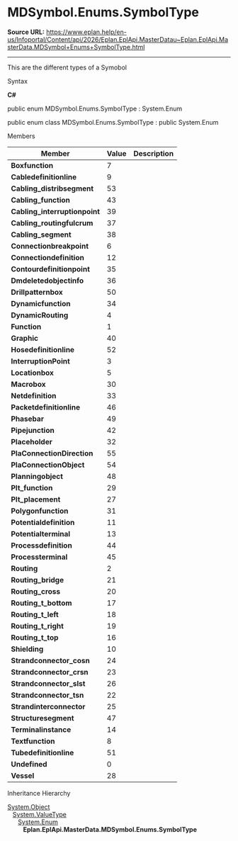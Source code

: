 # MDSymbol.Enums.SymbolType

**Source URL:** https://www.eplan.help/en-us/Infoportal/Content/api/2026/Eplan.EplApi.MasterDatau~Eplan.EplApi.MasterData.MDSymbol+Enums+SymbolType.html

---

This are the different types of a Symobol

Syntax

**C#**



public enum MDSymbol.Enums.SymbolType : System.Enum

public enum class MDSymbol.Enums.SymbolType : public System.Enum


Members

| Member | Value | Description |
| --- | --- | --- |
| **Boxfunction** | 7 |  |
| **Cabledefinitionline** | 9 |  |
| **Cabling\_distribsegment** | 53 |  |
| **Cabling\_function** | 43 |  |
| **Cabling\_interruptionpoint** | 39 |  |
| **Cabling\_routingfulcrum** | 37 |  |
| **Cabling\_segment** | 38 |  |
| **Connectionbreakpoint** | 6 |  |
| **Connectiondefinition** | 12 |  |
| **Contourdefinitionpoint** | 35 |  |
| **Dmdeletedobjectinfo** | 36 |  |
| **Drillpatternbox** | 50 |  |
| **Dynamicfunction** | 34 |  |
| **DynamicRouting** | 4 |  |
| **Function** | 1 |  |
| **Graphic** | 40 |  |
| **Hosedefinitionline** | 52 |  |
| **InterruptionPoint** | 3 |  |
| **Locationbox** | 5 |  |
| **Macrobox** | 30 |  |
| **Netdefinition** | 33 |  |
| **Packetdefinitionline** | 46 |  |
| **Phasebar** | 49 |  |
| **Pipejunction** | 42 |  |
| **Placeholder** | 32 |  |
| **PlaConnectionDirection** | 55 |  |
| **PlaConnectionObject** | 54 |  |
| **Planningobject** | 48 |  |
| **Plt\_function** | 29 |  |
| **Plt\_placement** | 27 |  |
| **Polygonfunction** | 31 |  |
| **Potentialdefinition** | 11 |  |
| **Potentialterminal** | 13 |  |
| **Processdefinition** | 44 |  |
| **Processterminal** | 45 |  |
| **Routing** | 2 |  |
| **Routing\_bridge** | 21 |  |
| **Routing\_cross** | 20 |  |
| **Routing\_t\_bottom** | 17 |  |
| **Routing\_t\_left** | 18 |  |
| **Routing\_t\_right** | 19 |  |
| **Routing\_t\_top** | 16 |  |
| **Shielding** | 10 |  |
| **Strandconnector\_cosn** | 24 |  |
| **Strandconnector\_crsn** | 23 |  |
| **Strandconnector\_slst** | 26 |  |
| **Strandconnector\_tsn** | 22 |  |
| **Strandinterconnector** | 25 |  |
| **Structuresegment** | 47 |  |
| **Terminalinstance** | 14 |  |
| **Textfunction** | 8 |  |
| **Tubedefinitionline** | 51 |  |
| **Undefined** | 0 |  |
| **Vessel** | 28 |  |

Inheritance Hierarchy

[System.Object](#)  
   [System.ValueType](#)  
      [System.Enum](#)  
         **Eplan.EplApi.MasterData.MDSymbol.Enums.SymbolType**
